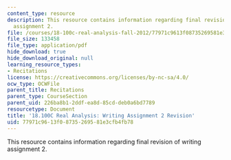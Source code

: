 ```yaml
---
content_type: resource
description: This resource contains information regarding final revision of writing
  assignment 2.
file: /courses/18-100c-real-analysis-fall-2012/77971c9613f08735269581e3cfb4fb78_MIT18_100CF12_wa2-finalrev.pdf
file_size: 133458
file_type: application/pdf
hide_download: true
hide_download_original: null
learning_resource_types:
- Recitations
license: https://creativecommons.org/licenses/by-nc-sa/4.0/
ocw_type: OCWFile
parent_title: Recitations
parent_type: CourseSection
parent_uid: 226ba8b1-2ddf-ea8d-85cd-deb0a6bd7789
resourcetype: Document
title: '18.100C Real Analysis: Writing Assignment 2 Revision'
uid: 77971c96-13f0-8735-2695-81e3cfb4fb78
---
```

This resource contains information regarding final revision of writing assignment 2.